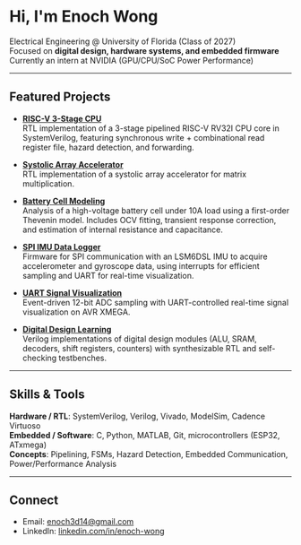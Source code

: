 # Hi, I'm Enoch Wong

Electrical Engineering @ University of Florida (Class of 2027)  
Focused on **digital design, hardware systems, and embedded firmware**  
Currently an intern at NVIDIA (GPU/CPU/SoC Power Performance)

---

## Featured Projects
- **[RISC-V 3-Stage CPU](https://github.com/EnochWong521/riscv-3stage-cpu)**  
  RTL implementation of a 3-stage pipelined RISC-V RV32I CPU core in SystemVerilog, featuring synchronous write + combinational read register file, hazard detection, and forwarding.

- **[Systolic Array Accelerator](https://github.com/EnochWong521/systolic-array-accelerator)**  
  RTL implementation of a systolic array accelerator for matrix multiplication.

- **[Battery Cell Modeling](https://github.com/EnochWong521/battery-cell-modeling)**  
  Analysis of a high-voltage battery cell under 10A load using a first-order Thevenin model. Includes OCV fitting, transient response correction, and estimation of internal resistance and capacitance.

- **[SPI IMU Data Logger](https://github.com/EnochWong521/spi-imu-data-logger)**  
  Firmware for SPI communication with an LSM6DSL IMU to acquire accelerometer and gyroscope data, using interrupts for efficient sampling and UART for real-time visualization.

- **[UART Signal Visualization](https://github.com/EnochWong521/uart-signal-visualization)**  
  Event-driven 12-bit ADC sampling with UART-controlled real-time signal visualization on AVR XMEGA.

- **[Digital Design Learning](https://github.com/EnochWong521/digital-design-learning)**  
  Verilog implementations of digital design modules (ALU, SRAM, decoders, shift registers, counters) with synthesizable RTL and self-checking testbenches.

---

## Skills & Tools
**Hardware / RTL**: SystemVerilog, Verilog, Vivado, ModelSim, Cadence Virtuoso  
**Embedded / Software**: C, Python, MATLAB, Git, microcontrollers (ESP32, ATxmega)  
**Concepts**: Pipelining, FSMs, Hazard Detection, Embedded Communication, Power/Performance Analysis

---

## Connect
- Email: [enoch3d14@gmail.com](mailto:enoch3d14@gmail.com)  
- LinkedIn: [linkedin.com/in/enoch-wong](https://www.linkedin.com/in/enoch-wong-595743290)
